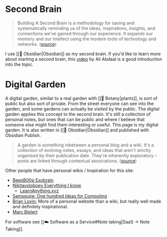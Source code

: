 # Second Brain

> Building A Second Brain is a methodology for saving and systematically reminding us of the ideas, inspirations, insights, and connections we’ve gained through our experience. It expands our memory and our intellect using the modern tools of technology and networks. ([source](https://fortelabs.co/blog/basboverview/))

I use [[💎 Obsidian|Obsidian]] as my second brain. If you'd like to learn more about starting a second brain, this [video](https://www.youtube.com/watch?v=OP3dA2GcAh8) by Ali Abdaal is a good introduction into the topic.

# Digital Garden

A digital garden, similar to a real garden with [[🌵 Botany|plants]], is sort of public but also sort of private. From the street everyone can see into the garden, and some gardens can actually be visited by the public. The digital garden applies this concept to the second brain. It's still a collection of personal notes, but ones that can be public and where I believe that someone else might find them interesting or useful. This page is my digital garden. It is also written in [[💎 Obsidian|Obsidian]] and published with Obsidian Publish.

> A garden is something inbetween a personal blog and a wiki. It's a collection of evolving notes, essays, and ideas that aren't strictly organised by their publication date. They're inherently exploratory – posts are linked through contextual associations. ([source](https://github.com/MaggieAppleton/digital-gardeners))

Other people that have personal wikis / Inspiration for this site:

* [BeepB00p Exobrain](https://beepb00p.xyz/exobrain/)
* [Nikitavoloboev Everything I know](https://wiki.nikitavoloboev.xyz)
  * [LearnAnything.xyz](https://learn-anything.xyz)
* [Samsquire: One hundred Ideas for Computing](https://samsquire.github.io/ideas/)
* [Brian Lovin:](https://brianlovin.com/) More of a personal website than a wiki, but really well made and definitely inspirational.
* [Marc Bielert](https://publish.obsidian.md/marcbielert/Home)

For software see [[☁️ Software as a Service#Note taking|SaaS → Note Taking]].
